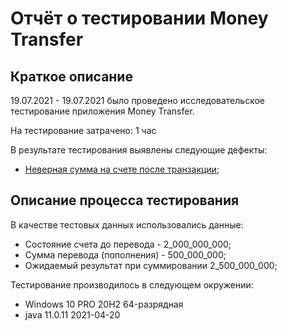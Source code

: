 # Отчёт о тестировании Money Transfer

## Краткое описание

19.07.2021 - 19.07.2021 было проведено исследовательское тестирование приложения Money Transfer.

На тестирование затрачено: 1 час

В результате тестирования выявлены следующие дефекты:
* [Неверная сумма на счете после транзакции](https://github.com/VereskQA/javahw1.2.1/issues/1#issue-947341379 "Баг-репорт");

## Описание процесса тестирования

В качестве тестовых данных использовались данные:
* Состояние счета до перевода - 2_000_000_000;
* Сумма перевода (пополнения) - 500_000_000;
* Ожидаемый результат при суммировании 2_500_000_000;

Тестирование производилось в следующем окружении:
* Windows 10 PRO 20H2 64-разрядная
* java 11.0.11 2021-04-20
